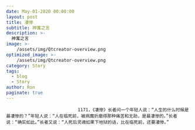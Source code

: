 ```yaml
---
date: May-01-2020 00:00:00
layout: post
title: 凄惨
subtitle: 神寓之言
description: >-
  神寓之言
image: >-
    /assets/img/Qtcreator-overview.png
optimized_image: >-
    /assets/img/Qtcreator-overview.png
category: Story
tags:
  - blog
  - Story
author: Ron
paginate: true
---
```


							　　1171，《凄惨》长者问一个年轻人说：“人生的什么时候是最凄惨的？”年轻人说：“人在临死前，被病魔折磨得那种痛苦和无助，是最凄惨的。”长者说：“确实如此。”长者又说：“人死后灵魂如果下地狱的话，比在临死前，还要凄惨。”
							
							
						